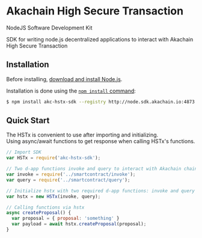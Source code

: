 # Akachain High Secure Transaction
NodeJS Software Development Kit

SDK for writing node.js decentralized applications to interact with Akachain High Secure Transaction

## Installation

Before installing, [download and install Node.js](https://nodejs.org/en/download/).

Installation is done using the
[`npm install` command](https://docs.npmjs.com/getting-started/installing-npm-packages-locally):

```bash
$ npm install akc-hstx-sdk --registry http://node.sdk.akachain.io:4873 --save
```

## Quick Start

The HSTx is convenient to use after importing and initializing.  
Using async/await functions to get response when calling HSTx's functions.

```js
// Import SDK
var HSTx = require('akc-hstx-sdk');

// Two d-app functions invoke and query to interact with Akachain chaincode.
var invoke = require('../smartcontract/invoke');
var query = require('../smartcontract/query');

// Initialize hstx with two required d-app functions: invoke and query
var hstx = new HSTx(invoke, query);

// Calling functions via hstx
async createProposal() {
  var proposal = { proposal: 'something' }
  var payload = await hstx.createProposal(proposal);
}
```
